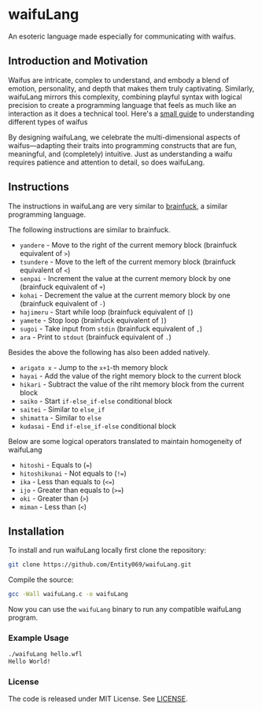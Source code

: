 # waifuLang

An esoteric language made especially for communicating with waifus.

## Introduction and Motivation

Waifus are intricate, complex to understand, and embody a blend of emotion, personality, and depth that makes them truly captivating. Similarly, waifuLang mirrors this complexity, combining playful syntax with logical precision to create a programming language that feels as much like an interaction as it does a technical tool. Here's a [small guide](https://www.youtube.com/watch?v=z1l4DDUCDOg) to understanding different types of waifus

By designing waifuLang, we celebrate the multi-dimensional aspects of waifus—adapting their traits into programming constructs that are fun, meaningful, and (completely) intuitive. Just as understanding a waifu requires patience and attention to detail, so does waifuLang.

## Instructions

The instructions in waifuLang are very similar to [brainfuck](https://esolangs.org/wiki/Brainfuck), a similar programming language.

The following instructions are similar to brainfuck.

- `yandere` - Move to the right of the current memory block (brainfuck equivalent of `>`)
- `tsundere` - Move to the left of the current memory block (brainfuck equivalent of `<`)
- `senpai` - Increment the value at the current memory block by one (brainfuck equivalent of `+`)
- `kohai` - Decrement the value at the current memory block by one (brainfuck equivalent of `-`)
- `hajimeru` - Start while loop (brainfuck equivalent of `[`)
- `yamete` - Stop loop (brainfuck equivalent of `]`)
- `sugoi` - Take input from `stdin` (brainfuck equivalent of `,`)
- `ara` - Print to `stdout` (brainfuck equivalent of `.`)

Besides the above the following has also been added natively.

- `arigato x` - Jump to the `x+1`-th memory block
- `hayai` - Add the value of the right memory block to the current block
- `hikari` - Subtract the value of the riht memory block from the current block
- `saiko` - Start `if-else_if-else` conditional block
- `saitei` - Similar to `else_if`
- `shimatta` - Similar to `else`
- `kudasai` - End `if-else_if-else` conditional block

Below are some logical operators translated to maintain homogeneity of waifuLang

- `hitoshi` - Equals to (`=`)
- `hitoshikunai` - Not equals to (`!=`)
- `ika` - Less than equals to (`<=`)
- `ijo` - Greater than equals to (`>=`)
- `oki` - Greater than (`>`)
- `miman` - Less than (`<`)

## Installation

To install and run waifuLang locally first clone the repository:

```bash
git clone https://github.com/Entity069/waifuLang.git
```
Compile the source:

```bash
gcc -Wall waifuLang.c -o waifuLang
```

Now you can use the `waifuLang` binary to run any compatible waifuLang program.

### Example Usage

```bash
./waifuLang hello.wfl
Hello World!
```

### License

The code is released under MIT License. See [LICENSE](./LICENSE).